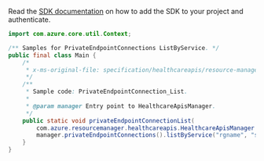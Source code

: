 Read the [SDK documentation](https://github.com/Azure/azure-sdk-for-java/blob/azure-resourcemanager-healthcareapis_1.0.0-beta.2/sdk/healthcareapis/azure-resourcemanager-healthcareapis/README.md) on how to add the SDK to your project and authenticate.

```java
import com.azure.core.util.Context;

/** Samples for PrivateEndpointConnections ListByService. */
public final class Main {
    /*
     * x-ms-original-file: specification/healthcareapis/resource-manager/Microsoft.HealthcareApis/stable/2021-11-01/examples/legacy/ServiceListPrivateEndpointConnections.json
     */
    /**
     * Sample code: PrivateEndpointConnection_List.
     *
     * @param manager Entry point to HealthcareApisManager.
     */
    public static void privateEndpointConnectionList(
        com.azure.resourcemanager.healthcareapis.HealthcareApisManager manager) {
        manager.privateEndpointConnections().listByService("rgname", "service1", Context.NONE);
    }
}
```
